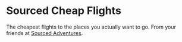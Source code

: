 # Sourced Cheap Flights

The cheapest flights to the places you actually want to go. From your friends at [Sourced Adventures](https://www.sourcedadventures.com).
